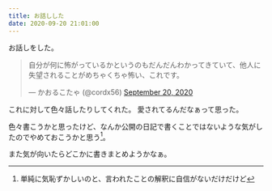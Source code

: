 ```yaml
---
title: お話しした
date: 2020-09-20 21:01:00
---
```


お話しをした。

<blockquote class="twitter-tweet"><p lang="ja" dir="ltr">自分が何に怖がっているかというのもだんだんわかってきていて、他人に失望されることがめちゃくちゃ怖い、これです。</p>&mdash; かおるこたゃ (@cordx56) <a href="https://twitter.com/cordx56/status/1307567418567397377?ref_src=twsrc%5Etfw">September 20, 2020</a></blockquote> <script async src="https://platform.twitter.com/widgets.js" charset="utf-8"></script>

これに対して色々話したりしてくれた。
愛されてるんだなぁって思った。

色々書こうかと思ったけど、なんか公開の日記で書くことではないような気がしたのでやめておこうかと思う[^1]。

[^1]: 単純に気恥ずかしいのと、言われたことの解釈に自信がないだけだけど

また気が向いたらどこかに書きまとめようかなぁ。
